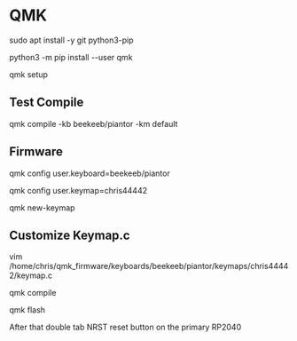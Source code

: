 # QMK

sudo apt install -y git python3-pip

python3 -m pip install --user qmk

qmk setup

## Test Compile

qmk compile -kb beekeeb/piantor -km default

## Firmware

qmk config user.keyboard=beekeeb/piantor

qmk config user.keymap=chris44442

qmk new-keymap

## Customize Keymap.c

vim /home/chris/qmk_firmware/keyboards/beekeeb/piantor/keymaps/chris44442/keymap.c

qmk compile

qmk flash

After that double tab NRST reset button on the primary RP2040
